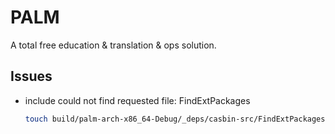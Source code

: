 # PALM

A total free education &amp; translation &amp; ops solution.

## Issues

- include could not find requested file: FindExtPackages

  ```bash
  touch build/palm-arch-x86_64-Debug/_deps/casbin-src/FindExtPackages
  ```
